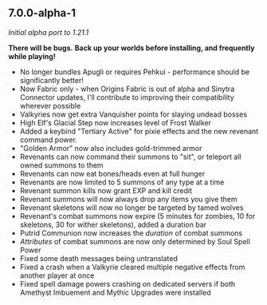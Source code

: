 ## 7.0.0-alpha-1
*Initial alpha port to 1.21.1*


**There will be bugs.**
**Back up your worlds before installing, and frequently while playing!**

- No longer bundles Apugli or requires Pehkui - performance should be significantly better!
- Now Fabric only - when Origins Fabric is out of alpha and Sinytra Connector updates, I'll contribute to improving their compatibility wherever possible
- Valkyries now get extra Vanquisher points for slaying undead bosses
- High Elf's Glacial Step now increases level of Frost Walker
- Added a keybind "Tertiary Active" for pixie effects and the new revenant command power.
- "Golden Armor" now also includes gold-trimmed armor
- Revenants can now command their summons to "sit", or teleport all owned summons to them
- Revenants can now eat bones/heads even at full hunger
- Revenants are now limited to 5 summons of any type at a time
- Revenant summon kills now grant EXP and kill credit
- Revenant summons will now always drop any items you give them
- Revenant skeletons will now no longer be targeted by tamed wolves
- Revenant's combat summons now expire (5 minutes for zombies, 10 for skeletons, 30 for wither skeletons), added a duration bar 
- Putrid Communion now increases the *duration* of combat summons
- *Attributes* of combat summons are now only determined by Soul Spell Power
- Fixed some death messages being untranslated
- Fixed a crash when a Valkyrie cleared multiple negative effects from another player at once
- Fixed spell damage powers crashing on dedicated servers if both Amethyst Imbuement and Mythic Upgrades were installed 